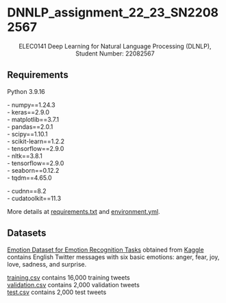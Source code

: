 # DNNLP_assignment_22_23_SN22082567

<p align="center">ELEC0141 Deep Learning for Natural Language Processing (DLNLP), Student Number: 22082567</p>

## Requirements
Python 3.9.16

  \- numpy==1.24.3   
  \- keras==2.9.0  
  \- matplotlib==3.7.1  
  \- pandas==2.0.1  
  \- scipy==1.10.1  
  \- scikit-learn==1.2.2  
  \- tensorflow==2.9.0  
  \- nltk==3.8.1  
  \- tensorflow==2.9.0  
  \- seaborn==0.12.2  
  \- tqdm==4.65.0
  
  \- cudnn==8.2  
  \- cudatoolkit==11.3  
  
More details at [requirements.txt](https://github.com/Ys1ong/DLNLP_23_SN22082567/blob/main/requirement.txt) and [environment.yml](https://github.com/Ys1ong/DLNLP_23_SN22082567/blob/main/environment.yml).


## Datasets
[Emotion Dataset for Emotion Recognition Tasks](https://github.com/Ys1ong/DLNLP_23_SN22082567/blob/main/Datasets) obtained from [Kaggle](https://www.kaggle.com/datasets/parulpandey/emotion-dataset) contains English Twitter messages with six basic emotions: anger, fear, joy, love, sadness, and surprise.

[training.csv](https://github.com/Ys1ong/DLNLP_23_SN22082567/blob/main/Datasets/training.csv) contains 16,000 training tweets  
[validation.csv](https://github.com/Ys1ong/DLNLP_23_SN22082567/blob/main/Datasets/validation.csv) contains 2,000 validation tweets  
[test.csv](https://github.com/Ys1ong/DLNLP_23_SN22082567/blob/main/Datasets/test.csv) contains 2,000 test tweets  

